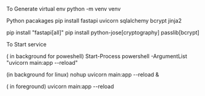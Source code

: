 To Generate virtual env 
python -m venv venv


Python pacakages
pip install fastapi uvicorn sqlalchemy bcrypt jinja2


pip install "fastapi[all]"
pip install python-jose[cryptography] passlib[bcrypt]



To Start service

( in background for poweshell)
Start-Process powershell -ArgumentList "uvicorn main:app --reload"

(in background for linux)
nohup uvicorn main:app --reload &

( in foreground)
uvicorn main:app --reload
